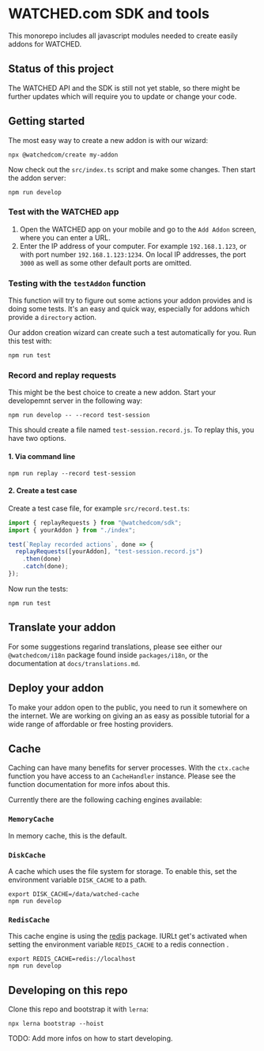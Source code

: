 # WATCHED.com SDK and tools

This monorepo includes all javascript modules needed to create easily addons for WATCHED.

## Status of this project

The WATCHED API and the SDK is still not yet stable, so there might be further updates which will require you to update or change your code.

## Getting started

The most easy way to create a new addon is with our wizard:

```shell
npx @watchedcom/create my-addon
```

Now check out the `src/index.ts` script and make some changes. Then start the addon server:

```shell
npm run develop
```

### Test with the WATCHED app

1. Open the WATCHED app on your mobile and go to the `Add Addon` screen, where you can enter a URL.
2. Enter the IP address of your computer. For example `192.168.1.123`, or with port number `192.168.1.123:1234`. On local IP addresses, the port `3000` as well as some other default ports are omitted.

### Testing with the `testAddon` function

This function will try to figure out some actions your addon provides and is doing some tests. It's an easy and quick way, especially for addons which provide a `directory` action.

Our addon creation wizard can create such a test automatically for you. Run this test with:

```shell
npm run test
```

### Record and replay requests

This might be the best choice to create a new addon. Start your developemnt server in the following way:

```shell
npm run develop -- --record test-session
```

This should create a file named `test-session.record.js`. To replay this, you have two options.

#### 1. Via command line

```shell
npm run replay --record test-session
```

#### 2. Create a test case

Create a test case file, for example `src/record.test.ts`:

```javascript
import { replayRequests } from "@watchedcom/sdk";
import { yourAddon } from "./index";

test(`Replay recorded actions`, done => {
  replayRequests([yourAddon], "test-session.record.js")
    .then(done)
    .catch(done);
});
```

Now run the tests:

```shell
npm run test
```

## Translate your addon

For some suggestions regarind translations, please see either our `@watchedcom/i18n` package found inside `packages/i18n`, or the documentation at `docs/translations.md`.

## Deploy your addon

To make your addon open to the public, you need to run it somewhere on the internet. We are working on giving an as easy as possible tutorial for a wide range of affordable or free hosting providers.

## Cache

Caching can have many benefits for server processes. With the `ctx.cache` function you have access to an `CacheHandler` instance. Please see the function documentation for more infos about this.

Currently there are the following caching engines available:

### `MemoryCache`

In memory cache, this is the default.

### `DiskCache`

A cache which uses the file system for storage. To enable this, set the environment variable `DISK_CACHE` to a path.

```shell
export DISK_CACHE=/data/watched-cache
npm run develop
```

### `RedisCache`

This cache engine is using the [redis](https://www.npmjs.com/package/redis) package. IURLt get's activated when setting the environment variable `REDIS_CACHE` to a redis connection .

```shell
export REDIS_CACHE=redis://localhost
npm run develop
```

## Developing on this repo

Clone this repo and bootstrap it with `lerna`:

```shell
npx lerna bootstrap --hoist
```

TODO: Add more infos on how to start developing.
